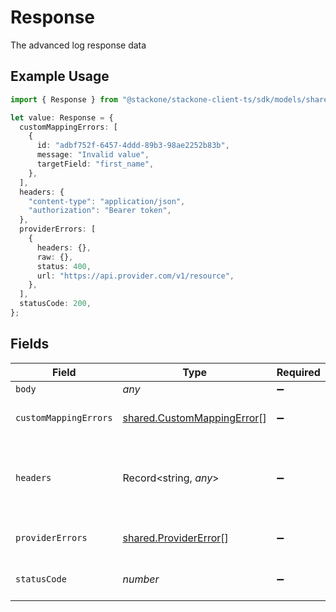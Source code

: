 # Response

The advanced log response data

## Example Usage

```typescript
import { Response } from "@stackone/stackone-client-ts/sdk/models/shared";

let value: Response = {
  customMappingErrors: [
    {
      id: "adbf752f-6457-4ddd-89b3-98ae2252b83b",
      message: "Invalid value",
      targetField: "first_name",
    },
  ],
  headers: {
    "content-type": "application/json",
    "authorization": "Bearer token",
  },
  providerErrors: [
    {
      headers: {},
      raw: {},
      status: 400,
      url: "https://api.provider.com/v1/resource",
    },
  ],
  statusCode: 200,
};
```

## Fields

| Field                                                                           | Type                                                                            | Required                                                                        | Description                                                                     | Example                                                                         |
| ------------------------------------------------------------------------------- | ------------------------------------------------------------------------------- | ------------------------------------------------------------------------------- | ------------------------------------------------------------------------------- | ------------------------------------------------------------------------------- |
| `body`                                                                          | *any*                                                                           | :heavy_minus_sign:                                                              | N/A                                                                             |                                                                                 |
| `customMappingErrors`                                                           | [shared.CustomMappingError](../../../sdk/models/shared/custommappingerror.md)[] | :heavy_minus_sign:                                                              | The custom mapping errors                                                       |                                                                                 |
| `headers`                                                                       | Record<string, *any*>                                                           | :heavy_minus_sign:                                                              | N/A                                                                             | {<br/>"content-type": "application/json",<br/>"authorization": "Bearer token"<br/>} |
| `providerErrors`                                                                | [shared.ProviderError](../../../sdk/models/shared/providererror.md)[]           | :heavy_minus_sign:                                                              | The provider errors                                                             |                                                                                 |
| `statusCode`                                                                    | *number*                                                                        | :heavy_minus_sign:                                                              | The response status code                                                        | 200                                                                             |